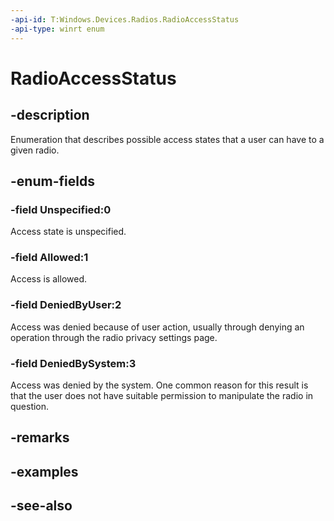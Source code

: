 ```yaml
---
-api-id: T:Windows.Devices.Radios.RadioAccessStatus
-api-type: winrt enum
---
```


<!-- Enumeration syntax
public enum Windows.Devices.Radios.RadioAccessStatus : int
-->

# RadioAccessStatus

## -description
Enumeration that describes possible access states that a user can have to a given radio.

## -enum-fields
### -field Unspecified:0
Access state is unspecified.

### -field Allowed:1
Access is allowed.

### -field DeniedByUser:2
Access was denied because of user action, usually through denying an operation through the radio privacy settings page.

### -field DeniedBySystem:3
Access was denied by the system. One common reason for this result is that the user does not have suitable permission to manipulate the radio in question.


## -remarks

## -examples

## -see-also